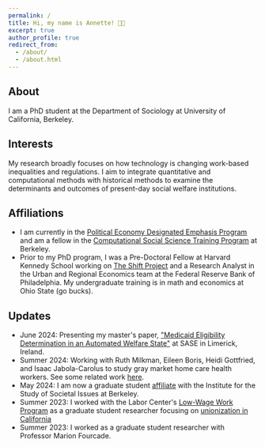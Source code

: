 ```yaml
---
permalink: /
title: Hi, my name is Annette! 👋🏻
excerpt: true
author_profile: true
redirect_from: 
  - /about/
  - /about.html
---
```



## About
I am a PhD student at the Department of Sociology at University of California, Berkeley. 

## Interests
My research broadly focuses on how technology is changing work-based inequalities and regulations. I aim to integrate quantitative and computational methods with historical methods to examine the determinants and outcomes of present-day social welfare institutions.

## Affiliations
- I am currently in the [Political Economy Designated Emphasis Program](https://besi.berkeley.edu/designated-emphasis-in-political-economy-de-in-pe-students/) and am a fellow in the [Computational Social Science Training Program](https://bids.berkeley.edu/research/computational-social-science-training-program) at Berkeley.
- Prior to my PhD program, I was a Pre-Doctoral Fellow at Harvard Kennedy School working on [The Shift Project](https://shift.hks.harvard.edu/author/annette-gailliot/) and a Research Analyst in the Urban and Regional Economics team at the Federal Reserve Bank of Philadelphia. My undergraduate training is in math and economics at Ohio State (go bucks). 

## Updates
- June 2024: Presenting my master's paper, ["Medicaid Eligibility Determination in an Automated Welfare State"](https://virtual.oxfordabstracts.com/#/event/4988/submission/998) at SASE in Limerick, Ireland.
- Summer 2024: Working with Ruth Milkman, Eileen Boris, Heidi Gottfried, and Isaac Jabola-Carolus to study gray market home care health workers. See some related work [here](https://cuidado.cebrap.org.br/wp-content/uploads/2024/04/T-AP-US-Working-Paper-1-Who-cares-Jan-2024.pdf).
- May 2024: I am now a graduate student [affiliate](https://issi.berkeley.edu/people/annette-gailliot) with the Institute for the Study of Societal Issues at Berkeley.
- Summer 2023: I worked with the Labor Center's [Low-Wage Work Program](https://laborcenter.berkeley.edu/low-wage-work/) as a graduate student researcher focusing on [unionization in California](https://laborcenter.berkeley.edu/release-california-union-membership-and-coverage-2023-chartbook/)
- Summer 2023: I worked as a graduate student researcher with Professor Marion Fourcade.
